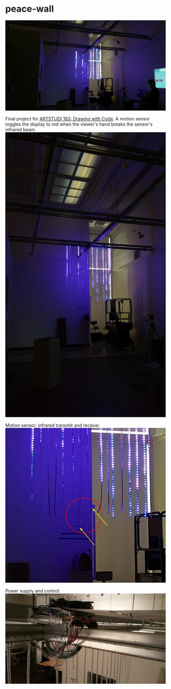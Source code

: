 # peace-wall
![peace-wall_final](https://github.com/mog96/peace-wall/blob/master/Photos/peace-wall_final-blurred.jpg)

Final project for [ARTSTUDI 163: Drawing with Code](https://github.com/mog96/drawing-with-code). A motion sensor toggles the display to red when the viewer's hand breaks the sensor's infrared beam.
![peace-wall_final](https://github.com/mog96/peace-wall/blob/master/Photos/peace-wall_final_low-res-vertical.jpg)

Motion sensor; infrared transmit and receive:
![peace-wall_final-motion-sensor-diagram](https://github.com/mog96/peace-wall/blob/master/Photos/peace-wall_final-motion-sensor-diagram.jpg)

Power supply and control:
![peace-wall_wiring](https://github.com/mog96/peace-wall/blob/master/Photos/peace-wall_wiring.jpg)